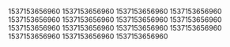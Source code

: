 1537153656960
1537153656960
1537153656960
1537153656960
1537153656960
1537153656960
1537153656960
1537153656960
1537153656960
1537153656960
1537153656960
1537153656960
1537153656960
1537153656960
1537153656960